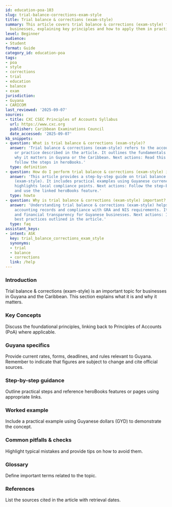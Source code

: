 ```yaml
---
id: education-poa-103
slug: trial-balance-corrections-exam-style
title: Trial balance & corrections (exam-style)
summary: This article covers trial balance & corrections (exam-style) for Guyanese
  businesses, explaining key principles and how to apply them in practice.
level: Beginner
audience:
- Student
format: Guide
category_id: education-poa
tags:
- poa
- style
- corrections
- trial
- education
- balance
- exam
jurisdiction:
- Guyana
- CARICOM
last_reviewed: '2025-09-07'
sources:
- title: CXC CSEC Principles of Accounts Syllabus
  url: https://www.cxc.org
  publisher: Caribbean Examinations Council
  date_accessed: '2025-09-07'
kb_snippets:
- question: What is trial balance & corrections (exam-style)?
  answer: 'Trial balance & corrections (exam-style) refers to the accounting concept
    or practice described in the article. It outlines the fundamentals and explains
    why it matters in Guyana or the Caribbean. Next actions: Read this article and
    follow the steps in heroBooks.'
  type: definition
- question: How do I perform trial balance & corrections (exam-style) in heroBooks?
  answer: 'This article provides a step-by-step guide on trial balance & corrections
    (exam-style). It includes practical examples using Guyanese currency (GYD) and
    highlights local compliance points. Next actions: Follow the step-by-step section
    and use the linked heroBooks feature.'
  type: howto
- question: Why is trial balance & corrections (exam-style) important?
  answer: 'Understanding trial balance & corrections (exam-style) helps ensure accurate
    accounting records and compliance with GRA and NIS requirements. It improves decision-making
    and financial transparency for Guyanese businesses. Next actions: Implement the
    best practices outlined in the article.'
  type: faq
assistant_keys:
- intent: ASK
  key: trial_balance_corrections_exam_style
  synonyms:
  - trial
  - balance
  - corrections
  link: /help
---
```


### Introduction
Trial balance & corrections (exam-style) is an important topic for businesses in Guyana and the Caribbean. This section explains what it is and why it matters.

### Key Concepts
Discuss the foundational principles, linking back to Principles of Accounts (PoA) where applicable.

### Guyana specifics
Provide current rates, forms, deadlines, and rules relevant to Guyana. Remember to indicate that figures are subject to change and cite official sources.

### Step-by-step guidance
Outline practical steps and reference heroBooks features or pages using appropriate links.

### Worked example
Include a practical example using Guyanese dollars (GYD) to demonstrate the concept.

### Common pitfalls & checks
Highlight typical mistakes and provide tips on how to avoid them.

### Glossary
Define important terms related to the topic.

### References
List the sources cited in the article with retrieval dates.